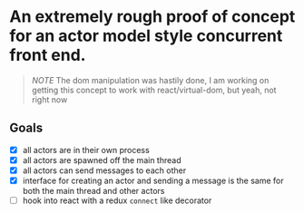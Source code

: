 # An extremely rough proof of concept for an actor model style concurrent front end.

> *NOTE* The dom manipulation was hastily done, I am working on getting this concept to work with react/virtual-dom, but yeah, not right now

## Goals
- [x] all actors are in their own process
- [x] all actors are spawned off the main thread
- [x] all actors can send messages to each other
- [x] interface for creating an actor and sending a message is the same for both the main thread and other actors
- [ ] hook into react with a redux `connect` like decorator
